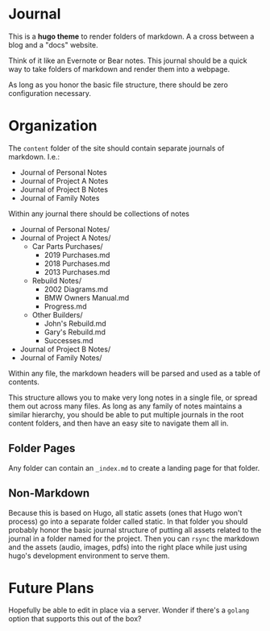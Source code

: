 # Journal

This is a **hugo theme** to render folders of markdown. A a cross between a blog and a "docs" website. 

Think of it like an Evernote or Bear notes. This journal should be a quick way
to take folders of markdown and render them into a webpage.

As long as you honor the basic file structure, there should be zero configuration
necessary.

# Organization

The `content` folder of the site should contain separate journals of markdown. I.e.:

- Journal of Personal Notes
- Journal of Project A Notes
- Journal of Project B Notes
- Journal of Family Notes

Within any journal there should be collections of notes

- Journal of Personal Notes/
- Journal of Project A Notes/
    - Car Parts Purchases/
        - 2019 Purchases.md
        - 2018 Purchases.md
        - 2013 Purchases.md
    - Rebuild Notes/
        - 2002 Diagrams.md
        - BMW Owners Manual.md
        - Progress.md
    - Other Builders/
        - John's Rebuild.md
        - Gary's Rebuild.md
        - Successes.md
- Journal of Project B Notes/
- Journal of Family Notes/

Within any file, the markdown headers will be parsed and
used as a table of contents.

This structure allows you to
make very long notes in a single file, or spread them out
across many files. As long as any family of notes maintains
a similar hierarchy, you should be able to put multiple 
journals in the root content folders, and then have an
easy site to navigate them all in.

## Folder Pages

Any folder can contain an `_index.md` to create a landing
page for that folder.

## Non-Markdown

Because this is based on Hugo, all static assets (ones that Hugo
won't process) go into a separate folder called static. In that
folder you should probably honor the basic journal structure of
putting all assets related to the journal in a folder named for
the project. Then you can `rsync` the markdown and the
assets (audio, images, pdfs) into the right place while just using
hugo's development environment to serve them.

# Future Plans

Hopefully be able to edit in place via a server. Wonder if there's
a `golang` option that supports this out of the box?

